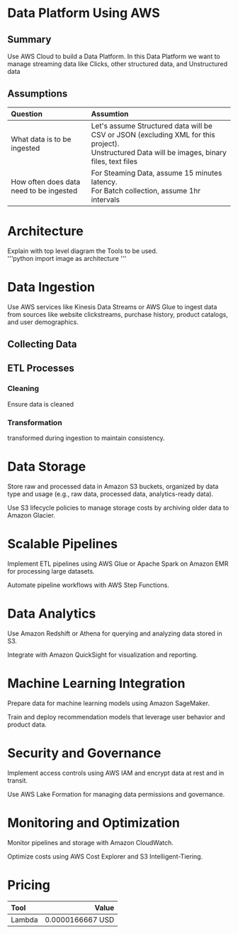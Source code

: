 # Data Platform Using AWS #

## Summary ##
Use AWS Cloud to build a Data Platform. In this Data Platform we want to manage streaming data like Clicks, other structured data, and Unstructured data
## Assumptions ##
| Question | Assumtion |
| :--- | :---|
| What data is to be ingested | Let's assume Structured data will be CSV or JSON (excluding XML for this project). <br> Unstructured Data will be images, binary files, text files |
| How often does data need to be ingested |  For Steaming Data, assume 15 minutes latency. <br> For Batch collection, assume 1hr intervals |

# Architecture #
<detials>
<summary>Explain  with  top level diagram the Tools to be used.</summary>
'''python
import image as architecture
'''
</details>


# Data Ingestion #
Use AWS services like Kinesis Data Streams or AWS Glue to ingest data from sources like website clickstreams, purchase history, product catalogs, and user demographics.

## Collecting Data ##

## ETL Processes ##
### Cleaning ###
Ensure data is cleaned
### Transformation ###
transformed during ingestion to maintain consistency.

 


# Data Storage #
Store raw and processed data in Amazon S3 buckets, organized by data type and usage (e.g., raw data, processed data, analytics-ready data).

Use S3 lifecycle policies to manage storage costs by archiving older data to Amazon Glacier.

# Scalable Pipelines #
Implement ETL pipelines using AWS Glue or Apache Spark on Amazon EMR for processing large datasets.

Automate pipeline workflows with AWS Step Functions.

# Data Analytics #
Use Amazon Redshift or Athena for querying and analyzing data stored in S3.

Integrate with Amazon QuickSight for visualization and reporting.

# Machine Learning Integration #
Prepare data for machine learning models using Amazon SageMaker.

Train and deploy recommendation models that leverage user behavior and product data.

# Security and Governance #
Implement access controls using AWS IAM and encrypt data at rest and in transit.

Use AWS Lake Formation for managing data permissions and governance.

# Monitoring and Optimization #
Monitor pipelines and storage with Amazon CloudWatch.

Optimize costs using AWS Cost Explorer and S3 Intelligent-Tiering.

# Pricing #
Tool | Value
| :--- | ---: |
Lambda | 0.0000166667 USD |
